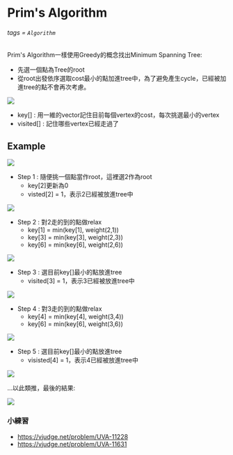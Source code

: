 # Prim's Algorithm
###### tags = `Algorithm`

Prim's Algorithm一樣使用Greedy的概念找出Minimum Spanning Tree:

* 先選一個點為Tree的root
* 從root出發依序選取cost最小的點加進tree中，為了避免產生cycle，已經被加進tree的點不會再次考慮。

![](https://i.imgur.com/o2M3nyQ.png)

* key[] : 用一維的vector記住目前每個vertex的cost，每次挑選最小的vertex
* visited[] : 記住哪些vertex已經走過了

## Example

![](https://i.imgur.com/h6w4RpE.png)


* Step 1 : 隨便挑一個點當作root，這裡選2作為root
    * key[2]更新為0
    * visted[2] = 1，表示2已經被放進tree中

![](https://i.imgur.com/0br0ay5.png)

* Step 2 : 對2走的到的點做relax
    * key[1] = min(key[1], weight(2,1))
    * key[3] = min(key[3], weight(2,3))
    * key[6] = min(key[6], weight(2,6))

![](https://i.imgur.com/OIu0epf.png)

* Step 3 : 選目前key[]最小的點放進tree
    * visited[3] = 1，表示3已經被放進tree中

![](https://i.imgur.com/6WOAz49.png)

* Step 4 : 對3走的到的點做relax
    * key[4] = min(key[4], weight(3,4))
    * key[6] = min(key[6], weight(3,6))

![](https://i.imgur.com/qiC016O.png)

* Step 5 : 選目前key[]最小的點放進tree
    * visisted[4] = 1，表示4已經被放進tree中

![](https://i.imgur.com/tPb2azd.png)

...以此類推，最後的結果:

![](https://i.imgur.com/Ric0z6r.png)

### 小練習

* https://vjudge.net/problem/UVA-11228
* https://vjudge.net/problem/UVA-11631